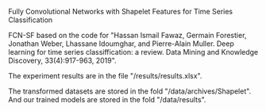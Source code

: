 Fully Convolutional Networks with Shapelet Features for Time Series Classification

FCN-SF based on the code for "Hassan Ismail Fawaz, Germain Forestier, Jonathan Weber, Lhassane Idoumghar, and Pierre-Alain Muller. Deep learning for time series classiffication: a review. Data Mining and Knowledge Discovery, 33(4):917-963, 2019".

The experiment results are in the file "/results/results.xlsx".

The transformed datasets are stored in the fold "/data/archives/Shapelet". And our trained models are stored in the fold "/data/results".
